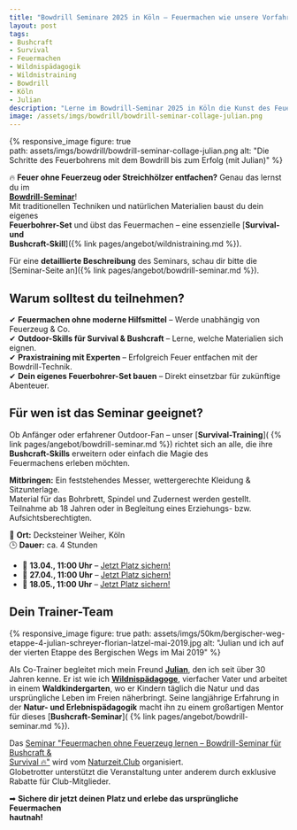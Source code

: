```yaml
---  
title: "Bowdrill Seminare 2025 in Köln – Feuermachen wie unsere Vorfahren"  
layout: post  
tags:  
- Bushcraft  
- Survival  
- Feuermachen  
- Wildnispädagogik  
- Wildnistraining  
- Bowdrill  
- Köln  
- Julian
description: "Lerne im Bowdrill-Seminar 2025 in Köln die Kunst des Feuermachens ohne Feuerzeug. Perfekt für Bushcraft-, Survival- und Outdoor-Fans!"  
image: /assets/imgs/bowdrill/bowdrill-seminar-collage-julian.png
--- 
```

{% responsive_image figure: true                                                
path: assets/imgs/bowdrill/bowdrill-seminar-collage-julian.png 
alt: "Die Schritte des Feuerbohrens mit dem Bowdrill bis zum Erfolg (mit Julian)" %} 

🔥 **Feuer ohne Feuerzeug oder Streichhölzer entfachen?** Genau das lernst du im  
[**Bowdrill-Seminar**](/seminare/bowdrill-feuermachen.html)!  
Mit traditionellen Techniken und natürlichen Materialien baust du dein eigenes  
**Feuerbohrer-Set** und übst das Feuermachen – eine essenzielle [**Survival- und  
Bushcraft-Skill**]({% link pages/angebot/wildnistraining.md %}).  

Für eine **detaillierte Beschreibung** des Seminars, schau dir bitte die  
[Seminar-Seite an]({% link pages/angebot/bowdrill-seminar.md %}).  

## Warum solltest du teilnehmen?  
✔ **Feuermachen ohne moderne Hilfsmittel** – Werde unabhängig von Feuerzeug & Co.  
✔ **Outdoor-Skills für Survival & Bushcraft** – Lerne, welche Materialien sich  
eignen.  
✔ **Praxistraining mit Experten** – Erfolgreich Feuer entfachen mit der  
Bowdrill-Technik.  
✔ **Dein eigenes Feuerbohrer-Set bauen** – Direkt einsetzbar für zukünftige  
Abenteuer.  

## Für wen ist das Seminar geeignet?  
Ob Anfänger oder erfahrener Outdoor-Fan – unser [**Survival-Training**](
{% link pages/angebot/bowdrill-seminar.md %}) richtet sich an alle, 
die ihre **Bushcraft-Skills** erweitern oder einfach die Magie des  
Feuermachens erleben möchten.  

**Mitbringen:** Ein feststehendes Messer, wettergerechte Kleidung & Sitzunterlage.  
Material für das Bohrbrett, Spindel und Zudernest werden gestellt.
Teilnahme ab 18 Jahren oder in
Begleitung eines Erziehungs- bzw. Aufsichtsberechtigten.

📍 **Ort:** Decksteiner Weiher, Köln  
🕒 **Dauer:** ca. 4 Stunden  

- 📅 **13.04., 11:00 Uhr** – [Jetzt Platz sichern!](
https://rausgegangen.de/events/bushcraft-feuerbohrer-kopie-1/)  
- 📅 **27.04., 11:00 Uhr** – [Jetzt Platz sichern!](
https://rausgegangen.de/events/bushcraft-feuerbohrer-kopie-0/)  
- 📅 **18.05., 11:00 Uhr** – [Jetzt Platz sichern!](
https://rausgegangen.de/events/bushcraft-feuerbohrer-0/)  

## Dein Trainer-Team  

{% responsive_image figure: true 
path: assets/imgs/50km/bergischer-weg-etappe-4-julian-schreyer-florian-latzel-mai-2019.jpg
alt: "Julian und ich auf der vierten Etappe des Bergischen Wegs im Mai 2019" %}

Als Co-Trainer begleitet mich mein Freund [**Julian**](/thema/julian/), 
den ich seit über 30 Jahren kenne.
Er ist wie ich [**Wildnispädagoge**](/thema/wildnispadagogik/), 
vierfacher Vater und arbeitet in einem  **Waldkindergarten**, 
wo er Kindern täglich die Natur und das ursprüngliche Leben im Freien näherbringt. 
Seine langjährige Erfahrung in der **Natur- und  Erlebnispädagogik** 
macht ihn zu einem großartigen Mentor für dieses [**Bushcraft-Seminar**](
{% link pages/angebot/bowdrill-seminar.md %}).  

Das [Seminar "Feuermachen ohne Feuerzeug lernen – Bowdrill-Seminar für Bushcraft &  
Survival 🔥"](/seminare/bowdrill-feuermachen.html) wird vom [Naturzeit.Club](
https://naturzeit.club/) organisiert.  
Globetrotter unterstützt die Veranstaltung unter anderem durch
exklusive Rabatte für Club-Mitglieder.

➡ **Sichere dir jetzt deinen Platz und erlebe das ursprüngliche Feuermachen  
hautnah!**  

